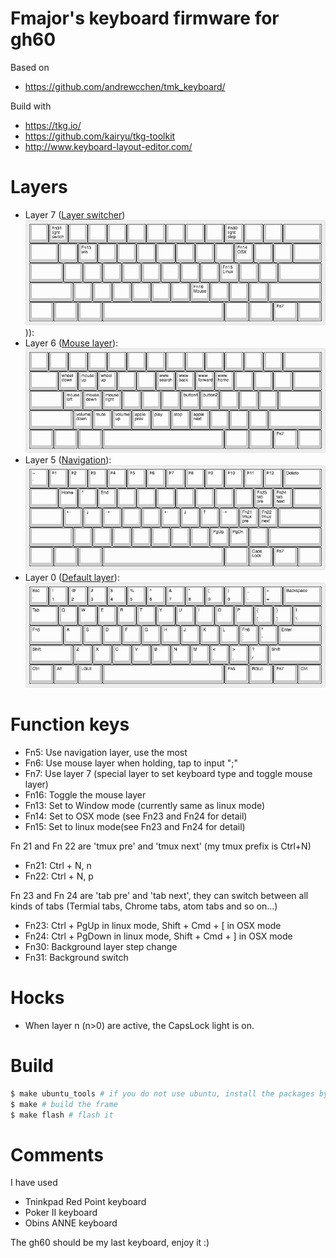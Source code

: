 # Fmajor's keyboard firmware for gh60
Based on
* https://github.com/andrewcchen/tmk_keyboard/

Build with
* https://tkg.io/
* https://github.com/kairyu/tkg-toolkit
* http://www.keyboard-layout-editor.com/
# Layers
* Layer 7 ([Layer switcher](http://www.keyboard-layout-editor.com/#/gists/7215754963a5c06f8fc111e3f0a3c1dd))
![Layer7](layer7.png))): 
* Layer 6 ([Mouse layer](http://www.keyboard-layout-editor.com/#/gists/5112b634bb41e640fe46fa641a4392d3)): 
![Layer6](layer6.png)
* Layer 5 ([Navigation](http://www.keyboard-layout-editor.com/#/gists/02b061bc00c46da3019d0567ff473696)): 
![Layer5](layer5.png)
* Layer 0 ([Default layer](http://www.keyboard-layout-editor.com/#/gists/448ce7bcb36235243dcf02ed5bb38555)): 
![Layer0](layer0.png)
# Function keys
*  Fn5: Use navigation layer, use the most
*  Fn6: Use mouse layer when holding, tap to input ";"
*  Fn7: Use layer 7 (special layer to set keyboard type and toggle mouse layer)
* Fn16: Toggle the mouse layer
* Fn13: Set to Window mode (currently same as linux mode)
* Fn14: Set to OSX mode (see Fn23 and Fn24 for detail)
* Fn15: Set to linux mode(see Fn23 and Fn24 for detail)

Fn 21 and Fn 22 are 'tmux pre' and 'tmux next' (my tmux prefix is Ctrl+N)
* Fn21: Ctrl + N, n
* Fn22: Ctrl + N, p

Fn 23 and Fn 24 are 'tab pre' and 'tab next', they can switch between all kinds of tabs (Termial tabs, Chrome tabs, atom tabs and so on...)
* Fn23: Ctrl + PgUp in linux mode, Shift + Cmd + [ in OSX mode
* Fn24: Ctrl + PgDown in linux mode, Shift + Cmd + ] in OSX mode
* Fn30: Background layer step change
* Fn31: Background switch
# Hocks
* When layer n (n>0) are active, the CapsLock light is on.
# Build
``` bash
$ make ubuntu_tools # if you do not use ubuntu, install the packages by yourself
$ make # build the frame
$ make flash # flash it
```
# Comments
I have used
* Tninkpad Red Point keyboard
* Poker II keyboard
* Obins ANNE keyboard

The gh60 should be my last keyboard, enjoy it :)
